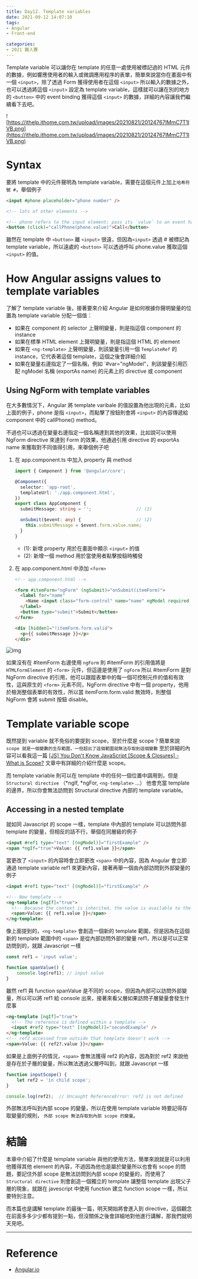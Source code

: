 ```yaml
---
title: Day12. Template variables
date: 2021-09-12 14:07:10
tags:
- Angular
- Front-end

categories:
- 2021 鐵人賽
---
```


Template variable 可以讓你在 template 的任意一處使用被標記過的 HTML 元件的數據，例如響應使用者的輸入或微調應用程序的表單，簡單來說當你在畫面中有一個 `<input>`，除了透過 Form 獲得使用者在這個 `<input>` 所以輸入的數據之外，也可以透過將這個 `<input>` 設定為 template variable，這樣就可以讓在別的地方的 `<button>` 中的 event binding 獲得這個 `<input>` 的數據，詳細的內容讓我們繼續看下去吧。

![https://ithelp.ithome.com.tw/upload/images/20210821/20124767lMmC7T1IVB.png](https://ithelp.ithome.com.tw/upload/images/20210821/20124767lMmC7T1IVB.png)

<!-- more -->

# Syntax

要將 template 中的元件聲明為 template variable，需要在這個元件上加上`哈希符號 #`，舉個例子

```html
<input #phone placeholder="phone number" />

<!-- lots of other elements -->

<!-- phone refers to the input element; pass its `value` to an event handler -->
<button (click)="callPhone(phone.value)">Call</button>
```

雖然在 template 中 `<button>` 離 `<input>` 很遠，但因為`<input>` 透過 # 被標記為 template variable，所以遠處的 `<button>` 可以透過呼叫 phone.value 獲取這個 `<input>` 的值。


# How Angular assigns values to template variables

了解了 template variable 後，接著要來介紹 Angular 是如何根據你聲明變量的位置為 template variable 分配一個值：

- 如果在 component 的 selector 上聲明變量，則是指這個 component 的 instance
- 如果在標準 HTML element 上聲明變量，則是指這個 HTML 的 element
- 如果在 `<ng-template>` 上聲明變量，則該變量引用一個 `TemplateRef` 的 instance，它代表著這個 template，這個之後會詳細介紹
- 如果在變量右邊指定了一個名稱，例如 `#var="ngModel"，則該變量引用匹配 ngModel 名稱 (exportAs name) 的元素上的 directive 或 component

## Using NgForm with template variables

在大多數情況下，Angular 將 template varibale 的值設置為他出現的元素，比如上面的例子，phone 是指 `<input>`，而點擊了按鈕則會將 `<input>` 的內容傳遞給 component 中的 callPhone() method。

不過也可以透過在變量右邊指定一個名稱達到其他的效果，比如說可以使用 NgForm directive 來達到 Form 的效果，他通過引用 directive 的 exportAs name 來獲取對不同值得引用，來舉個例子吧

1. 在 app.component.ts 中加入 property 與 method

    ```typescript
    import { Component } from '@angular/core';

    @Component({
      selector: 'app-root',
      templateUrl: './app.component.html',
    })
    export class AppComponent {
      submitMessage: string = '';                 // (1)

      onSubmit($event: any) {                     // (2)
        this.submitMessage = $event.form.value.name;
      }
    }
    ```

    - (1): 新增 property 用於在畫面中顯示 `<input>` 的值
    - (2): 新增一個 method 用於當使用者點擊按鈕時觸發
2. 在 app.component.html 中添加 `<form>`

    ```html
    <!-- app.component.html -->

    <form #itemForm="ngForm" (ngSubmit)="onSubmit(itemForm)">
      <label for="name"
        >Name <input class="form-control" name="name" ngModel required />
      </label>
      <button type="submit">Submit</button>
    </form>

    <div [hidden]="!itemForm.form.valid">
      <p>{{ submitMessage }}</p>
    </div>
    ```
    
![img](https://i.imgur.com/ZhvCzuM.gif)

如果沒有在 #itemForm 右邊使用 `ngForm` 則 #itemForm 的引用值將是 `HTMLFormElement` 的 `<form>` 元件，但這邊是使用了 `ngForm` 所以 #itemForm 是對 NgForm directive 的引用，他可以跟蹤表單中的每一個可控制元件的值和有效性，這與原生的 `<form>` 元素不同，NgForm directive 中有一個 property，他用於檢測整個表單的有效性，所以當 itemForm.form.valid 無效時，則整個 NgForm 會將 submit 按鈕 disable。


# Template variable scope

既然提到 variable 就不免俗的要提到 scope，至於什麼是 scope？簡單來說 `scope 就是一個變數的生存範圍，一但超出了這個範圍就無法存取到這個變數` 至於詳細的內容可以看我這一篇 [[JS] You Don't Know JavaScript [Scope & Closures] - What is Scope?](https://ithelp.ithome.com.tw/articles/10249231) 文章中有詳細的介紹什麼是 scope。

而 template variable 則可以在 template 中的任何一個位置中調用到，但是 `Structural directive` （*ngIf, *ngFor, `<ng-template>` ...） 他會充當 template 的邊界，所以你會無法訪問到 Structural directive 內部的 template variable。

## Accessing in a nested template

就如同 Javascript 的 scope 一樣，template 中內部的 template 可以訪問外部 template 的變量，但相反的話不行，舉個在同層級的例子

```html
<input #ref1 type="text" [(ngModel)]="firstExample" />
<span *ngIf="true">Value: {{ ref1.value }}</span> 
```

 當更改了 `<input>` 的內容時會立即更改 `<span>` 中的內容，因為 Angular 會立即通過 template variable ref1 來更新內容，接著再舉一個由內部訪問到外部變量的例子

```html
<input #ref1 type="text" [(ngModel)]="firstExample" />

<!-- New template -->
<ng-template [ngIf]="true">
  <!-- Because the context is inherited, the value is available to the new template -->
  <span>Value: {{ ref1.value }}</span>
</ng-template>
```

像上面提到的，`<ng-template>` 會創造一個新的 template 範圍，但是因為在這個新的 template 範圍中的 `<span>` 是從內部訪問外部的變量 ref1，所以是可以正常訪問到的，就跟 Javascript  一樣

```javascript
const ref1 = 'input value';

function spanValue() {
	console.log(ref1); // input value
}
```

雖然 ref1 與 function spanValue 是不同的 scope，但因為內部可以訪問外部變量，所以可以將 ref1 給 console 出來，接著來看父層如果訪問子層變量會發生什麼事

```html
<ng-template [ngIf]="true">
  <!-- The reference is defined within a template -->
  <input #ref2 type="text" [(ngModel)]="secondExample" />
</ng-template>
<!-- ref2 accessed from outside that template doesn't work -->
<span>Value: {{ ref2?.value }}</span>
```

如果是上面例子的情況，`<span>` 會無法獲得 ref2 的內容，因為對於 ref2 來說他是存在於子層的變量，所以無法透過父層呼叫到，就跟 Javascript 一樣

```javascript
function inputScope() {
    let ref2 = 'in child scope';
}

console.log(ref2);  // Uncaught ReferenceError: ref2 is not defined
```

外部無法呼叫到內部 scope 的變量，所以在使用 template variable 時要記得存取變量的規則， `外部 scope 無法存取到內部 scope 的變量`。


# 結論

本章中介紹了什麼是 template variable 與他的使用方法，簡單來說就是可以利用他獲得其他 element 的內容，不過因為他也是屬於變量所以也會有 scope 的問題，要記住外部 scope 是無法訪問到內部 scope 的變量的，而使用了 `Structural directive` 則會創造一個獨立的 template 讓整個 template 出現父子層的現象，就跟在 javescript 中使用 function 建立 function scope  一樣，所以要特別注意。

而本篇也是講解 template 的最後一篇，明天開始將會進入到 directive，這個觀念在前面多多少少都有提到一點，但沒關係之後會詳細地對他進行講解，那我們就明天見吧。

---

# Reference

- [Angular.io](https://angular.io/guide/template-reference-variables)